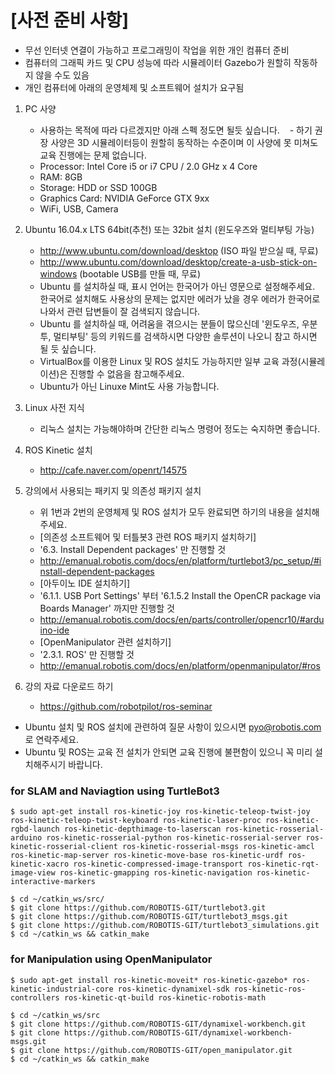 # [사전 준비 사항]
- 무선 인터넷 연결이 가능하고 프로그래밍이 작업을 위한 개인 컴퓨터 준비
- 컴퓨터의 그래픽 카드 및 CPU 성능에 따라 시뮬레이터 Gazebo가 원할히 작동하지 않을 수도 있음
- 개인 컴퓨터에 아래의 운영체제 및 소프트웨어 설치가 요구됨
 
1. PC 사양
    - 사용하는 목적에 따라 다르겠지만 아래 스펙 정도면 될듯 싶습니다.
    - 하기 권장 사양은 3D 시뮬레이터등이 원할히 동작하는 수준이며 이 사양에 못 미쳐도 교육 진행에는 문제 없습니다.
    - Processor: Intel Core i5 or i7 CPU / 2.0 GHz x 4 Core 
    - RAM: 8GB 
    - Storage: HDD or SSD 100GB
    - Graphics Card: NVIDIA GeForce GTX 9xx
    - WiFi, USB, Camera 
    
1. Ubuntu 16.04.x LTS 64bit(추천) 또는 32bit 설치 (윈도우즈와 멀티부팅 가능)
   - http://www.ubuntu.com/download/desktop (ISO 파일 받으실 때, 무료) 
   - http://www.ubuntu.com/download/desktop/create-a-usb-stick-on-windows (bootable USB를 만들 때, 무료)
   - Ubuntu 를 설치하실 때, 표시 언어는 한국어가 아닌 영문으로 설정해주세요. 한국어로 설치해도 사용상의 문제는 없지만 에러가 났을 경우 에러가 한국어로 나와서 관련 답변들이 잘 검색되지 않습니다.
   - Ubuntu 를 설치하실 때, 어려움을 겪으시는 분들이 많으신데 '윈도우즈, 우분투, 멀티부팅'  등의 키워드를 검색하시면 다양한 솔루션이 나오니 참고 하시면 될 듯 싶습니다. 
   - VirtualBox를 이용한 Linux 및 ROS 설치도 가능하지만 일부 교육 과정(시뮬레이션)은 진행할 수 없음을 참고해주세요. 
   - Ubuntu가 아닌 Linuxe Mint도 사용 가능합니다.
   
1. Linux 사전 지식
    - 리눅스 설치는 가능해야하며 간단한 리눅스 명령어 정도는 숙지하면 좋습니다.

1. ROS Kinetic 설치
   - http://cafe.naver.com/openrt/14575

1. 강의에서 사용되는 패키지 및 의존성 패키지 설치
   - 위 1번과 2번의 운영체제 및 ROS 설치가 모두 완료되면 하기의 내용을 설치해주세요.
   - [의존성 소프트웨어 및 터틀봇3 관련 ROS 패키지 설치하기]
   - '6.3. Install Dependent packages' 만 진행할 것
   - http://emanual.robotis.com/docs/en/platform/turtlebot3/pc_setup/#install-dependent-packages
   - [아두이노 IDE 설치하기]
   - '6.1.1. USB Port Settings' 부터 '6.1.5.2 Install the OpenCR package via Boards Manager' 까지만 진행할 것
   - http://emanual.robotis.com/docs/en/parts/controller/opencr10/#arduino-ide
   - [OpenManipulator 관련 설치하기]
   - '2.3.1. ROS' 만 진행할 것
   - http://emanual.robotis.com/docs/en/platform/openmanipulator/#ros

1. 강의 자료 다운로드 하기
   - https://github.com/robotpilot/ros-seminar

* Ubuntu 설치 및 ROS 설치에 관련하여 질문 사항이 있으시면 pyo@robotis.com 로 연락주세요.
* Ubuntu 및 ROS는 교육 전 설치가 안되면 교육 진행에 불편함이 있으니 꼭 미리 설치해주시기 바랍니다.

### for SLAM and Naviagtion using TurtleBot3
```
$ sudo apt-get install ros-kinetic-joy ros-kinetic-teleop-twist-joy ros-kinetic-teleop-twist-keyboard ros-kinetic-laser-proc ros-kinetic-rgbd-launch ros-kinetic-depthimage-to-laserscan ros-kinetic-rosserial-arduino ros-kinetic-rosserial-python ros-kinetic-rosserial-server ros-kinetic-rosserial-client ros-kinetic-rosserial-msgs ros-kinetic-amcl ros-kinetic-map-server ros-kinetic-move-base ros-kinetic-urdf ros-kinetic-xacro ros-kinetic-compressed-image-transport ros-kinetic-rqt-image-view ros-kinetic-gmapping ros-kinetic-navigation ros-kinetic-interactive-markers
```
```
$ cd ~/catkin_ws/src/
$ git clone https://github.com/ROBOTIS-GIT/turtlebot3.git
$ git clone https://github.com/ROBOTIS-GIT/turtlebot3_msgs.git
$ git clone https://github.com/ROBOTIS-GIT/turtlebot3_simulations.git
$ cd ~/catkin_ws && catkin_make
```
### for Manipulation using OpenManipulator
```
$ sudo apt-get install ros-kinetic-moveit* ros-kinetic-gazebo* ros-kinetic-industrial-core ros-kinetic-dynamixel-sdk ros-kinetic-ros-controllers ros-kinetic-qt-build ros-kinetic-robotis-math
```
```
$ cd ~/catkin_ws/src
$ git clone https://github.com/ROBOTIS-GIT/dynamixel-workbench.git
$ git clone https://github.com/ROBOTIS-GIT/dynamixel-workbench-msgs.git
$ git clone https://github.com/ROBOTIS-GIT/open_manipulator.git
$ cd ~/catkin_ws && catkin_make
```
